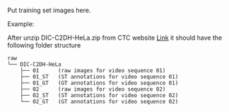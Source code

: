 Put training set images here.

Example: 

After unzip DIC-C2DH-HeLa.zip from CTC website [Link](http://celltrackingchallenge.net/2d-datasets/)
it should have the following folder structure

```
raw
└── DIC-C2DH-HeLa
    ├── 01      (raw images for video sequence 01)
    ├── 01_ST   (ST annotations for video sequence 01)
    ├── 01_GT   (GT annotations for video sequence 01)
    ├── 02      (raw images for video sequence 02)
    ├── 02_ST   (ST annotations for video sequence 02)
    └── 02_GT   (GT annotations for video sequence 02)
```    

